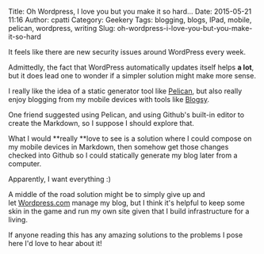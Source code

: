 Title: Oh Wordpress, I love you but you make it so hard...
Date: 2015-05-21 11:16
Author: cpatti
Category: Geekery
Tags: blogging, blogs, IPad, mobile, pelican, wordpress, writing
Slug: oh-wordpress-i-love-you-but-you-make-it-so-hard

It feels like there are new security issues around WordPress every week.

<!--more-->

Admittedly, the fact that WordPress automatically updates itself helps
**a lot**, but it does lead one to wonder if a simpler solution might
make more sense.

I really like the idea of a static generator tool
like [Pelican](http://blog.getpelican.com/), but also really enjoy
blogging from my mobile devices with tools
like [Blogsy](http://blogsyapp.com/).

One friend suggested using Pelican, and using Github's built-in editor
to create the Markdown, so I suppose I should explore that.

What I would **really **love to see is a solution where I could compose
on my mobile devices in Markdown, then somehow get those changes checked
into Github so I could statically generate my blog later from a
computer.

Apparently, I want everything :)

A middle of the road solution might be to simply give up and
let [Wordpress.com](http://wordpress.com) manage my blog, but I think
it's helpful to keep some skin in the game and run my own site given
that I build infrastructure for a living.

If anyone reading this has any amazing solutions to the problems I pose
here I'd love to hear about it!
